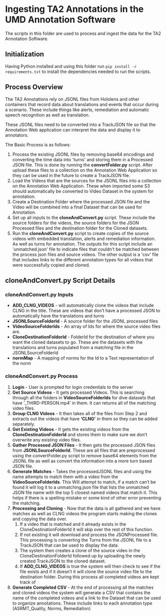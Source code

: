 # Ingesting TA2 Annotations in the UMD Annotation Software

The scripts in this folder are used to process and ingest the data for the TA2 Annotation Software.


## Initialization

Having Python installed and using this folder run `pip install -r requirements.txt` to install the dependencies needed to run the scripts.

## Process Overview

The TA2 Annotations rely on JSONL files from Hololens and other containers that record data about translations and events that occur during a scenario.  These include things like alerts, remediation and automatic speech recognition as well as translation.

These JSONL files need to be converted into a TrackJSON file so that the Annotation Web application can interpret the data and display it to annotators.

The Basic Process is as follows:

1. Process the existing JSONL files by removing base64 encodings and converting the time data into 'turns' and storing them in a Processed JSON file.  This is done by running the **convertFolder.py** script.  After upload these files to a collection on the Annotation Web Application so they can be used in the future to create a TrackJSON file.
2. Load the Videos that are the sources for the JSONL files into a collection on the Annotation Web Application.  These when imported some S3 should automatically be converted to Video Dataset in the system for annotation.
3. Create a Destination Folder where the processed JSON file and the Video will be combined into a final Dataset that can be used for Annotation.
4. Set up all inputs to the **cloneAndConvert.py** script.  These include the source folders for the videos, the source folders for the JSON Processed files and the destination folder for the Cloned datasets.
5. Run the **cloneAndConvert.py** script to create copies of the source videos with embedded translation, alerts and remediation information.  As well as turns for annotation.  The outputs for this script include an 'unmatched.json' file to indicate files that couldn't be matched between the process json files and source videos.  The other output is a 'csv' file that includes links to the different annotation types for all videos that were successfully copied and cloned.


## cloneAndConvert.py Script Details

### cloneAndConvert.py Inputs

- **ADD_CLNG_VIDEOS** - will automatically clone the videos that include CLNG in the title.  These are videos that don’t have a processed JSON to automatically have the translations and turns
- **JSONLSourceFolderId** - A source folder for the JSONL processed files
- **VideoSourceFolderIds** - An array of Ids for where the source video files are.
- **CloneDestinationFolderId** - FolderId for the destination of where you want the cloned datasets to go.  These are the datasets with the translations and turns populated from a matching file in the JSONLSourceFolderId
- **normMap** - A mapping of norms for the Id to a Text representation of the norm

### cloneAndConvert.py Process

1. **Login** - User is prompted for login credentials to the server
2. **Get Source Videos** - It gets processed Videos.  This is searching through all the folders in **VideoSourceFolderIds** for dive datasets that have ‘_THIRD-PERSON.mp4’ in them.  It can returns all of the matching video files.
3. **Group CLNG Videos** - It then takes all of the files from Step 2 and extracts out the videos that have **‘CLNG’** in them so they can be added separately.
4. **Get Existing Videos** - It gets the existing videos from the **CloneDestinationFolderId** and stores them to make sure we don’t overwrite any existing video files.
5. **Gather Processed JSON Files** - It then gets the processed JSON files from **JSONLSourceFolderId**. These are all files that are preprocessed using the convertFolder.py script to remove base64 elements from the JSONL file as well as convert the information into a more turn based JSON file.
6. **Generate Matches** - Takes the processedJSONL files and using the name attempts to match them with a video from the **VideoSourceFolderIds**.  This Will attempt to match, if a match can’t be found it will log it to a unmatching.json file that lists the unmatched JSON file name with the top 5 closest named videos that match it.  This helps if there is a spelling mistake or some kind of other error preventing the matching.
6. **Processing and Cloning** - Now that the data is all gathered and we have matches as well as CLNG videos the program starts making the clones and copying the data over.
    1. If a video that is matched and it already exists in the CloneDestinationFolderId it will skip over the rest of this function.
    2. If not existing it will download and process the JSONProcessed file.  This processing is converting the Turns from the JSONL file to a TrackJSON that can be used to display the data.
    3. The system then creates a clone of the source video in the CloneDestinationFolderId followed up by uploading the newly created TrackJSON to the cloned dataset.
    4. If **ADD_CLNG_VIDEOS** is true the system will then check to see if the file exists and if it doesn’t it will clone the source video file to the destination folder.
       During this process all completed videos are kept track of
7. **Generate Completed CSV** - At the end of processing all the matches and cloned videos the system will generate a CSV that contains the name of the completed videos and a link to the Dataset that can be used to organize annotations.  These include links to each annotation type (ASRMT_Quality, Norms, Remediation)
